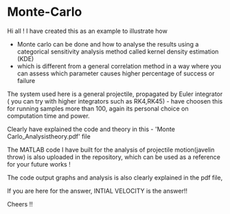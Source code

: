 # Monte-Carlo

Hi all ! 
I have created this as an example to illustrate how 
- Monte carlo can be done and how to analyse the results using a categorical sensitivity analysis method called kernel density estimation (KDE)
- which is different from a general correlation method in a way where you can assess which parameter causes higher percentage of success or failure

The system used here is a general projectile, propagated by Euler integrator ( you can try with higher integrators such as RK4,RK45) - have choosen this for running samples more than 100, again its personal choice on computation time and power.

Clearly have explained the code and theory in this - 'Monte Carlo_Analysistheory.pdf' file 

The MATLAB code I have built for the analysis of projectile motion(javelin throw) is also uploaded in the repository, which can be used as a reference for your future works !

The code output graphs and analysis is also clearly explained in the pdf file,

If you are here for the answer, INTIAL VELOCITY is the answer!!

Cheers !!


